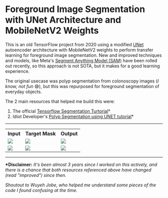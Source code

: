 # Foreground Image Segmentation with UNet Architecture and MobileNetV2 Weights

This is an old TensorFlow project from 2020 using a modified [UNet](https://lmb.informatik.uni-freiburg.de/people/ronneber/u-net/) autoencoder architecture with MobileNetV2 weights to perform transfer learning for foreground image segmentation.
New and improved techniques and models, like Meta's [Segment Anything Model (SAM)](https://ai.facebook.com/blog/segment-anything-foundation-model-image-segmentation/) have been rolled out recently, so this approach is not SOTA, but it makes for a good learning experience.

The original usecase was polyp segmentation from colonoscopy images (_I know, not fun_ 😅), but this was repurposed for foreground segmentation of everyday objects.

The 2 main resources that helped me build this were:
1. The official [Tensorflow Segmentation Turtorial](https://www.tensorflow.org/tutorials/images/segmentation)\*
2. Idiot Developer's [Polyp Segmentation using UNET tutorial](https://idiotdeveloper.com/polyp-segmentation-using-unet-in-tensorflow-2/)\*

---
<table>
  <tr>
    <th>Input</th>
    <th>Target Mask</th>
    <th>Output</th>
  </tr>
  <tr>
    <td><img src="https://github.com/KayO-GH/foreground-image-segmentation/assets/18174012/a49c583c-2dad-4989-84f1-a4c3f0c95fd4"/></td>
    <td><img src="https://github.com/KayO-GH/foreground-image-segmentation/assets/18174012/63501fcf-493c-4b85-9967-579cd45fd35b"></td>
    <td><img src="https://github.com/KayO-GH/foreground-image-segmentation/assets/18174012/35a5209a-bf59-459a-89d2-66e75a0fc254"/></td>
  </tr>
  <tr>
    <td><img src="https://github.com/KayO-GH/foreground-image-segmentation/assets/18174012/6e37da25-2728-40df-ac3f-3b494d8b72e0"></td>
    <td><img src="https://github.com/KayO-GH/foreground-image-segmentation/assets/18174012/b01015dc-be4e-41d1-8994-34f740cbd497"></td>
    <td><img src="https://github.com/KayO-GH/foreground-image-segmentation/assets/18174012/9bd77f93-2892-4b37-811e-2d24d84a2ad2"/></td>
  </tr>
</table>

---

**\*Disclaimer:** _It's been almost 3 years since I worked on this actively, and there is a chance that both resources referenced above have changed (read "improved") since then._

_Shoutout to Wuyeh Jobe, who helped me understand some pieces of the code I found confusing at the time._
